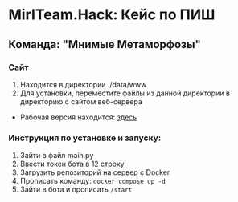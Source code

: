 # MirITeam.Hack: Кейс по ПИШ
## Команда: "Мнимые Метаморфозы"

### Сайт
1. Находится в директории ./data/www
2. Для установки, переместите файлы из данной директории в директорию с сайтом веб-сервера
- Рабочая версия находится: [здесь](https://molchanov.engineer/hackathon/project)

### Инструкция по установке и запуску:

1. Зайти в файл main.py
2. Ввести токен бота в 12 строку
3. Загрузить репозиторий на сервер с Docker
4. Прописать команду: `docker compose up -d`
5. Зайти в бота и прописать `/start`
